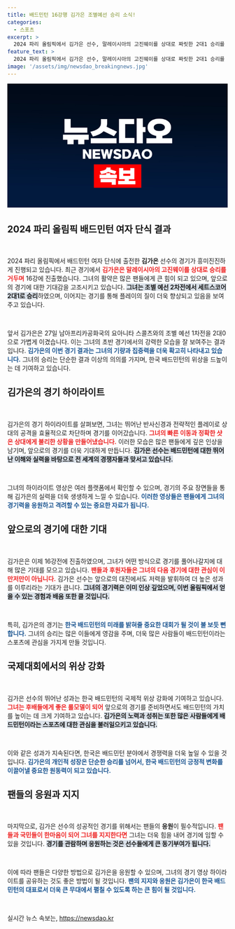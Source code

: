 ```yaml
---
title: 배드민턴 16강행 김가은 조별예선 승리 소식!
categories:
  - 스포츠
excerpt: >
  2024 파리 올림픽에서 김가은 선수, 말레이시아의 고진웨이를 상대로 짜릿한 2대1 승리를 거두며 16강에 진출했습니다. 연이어 남아프리카공화국 선수와의 경기에서도 승리, 그녀의 뜨거운 레이스를 함께 확인해보세요!
feature_text: >
  2024 파리 올림픽에서 김가은 선수, 말레이시아의 고진웨이를 상대로 짜릿한 2대1 승리를 거두며 16강에 진출했습니다. 연이어 남아프리카공화국 선수와의 경기에서도 승리, 그녀의 뜨거운 레이스를 함께 확인해보세요!
image: '/assets/img/newsdao_breakingnews.jpg'
---
```


<p><img src="/assets/img/newsdao_breakingnews.jpg" alt="bookingtag 속보" /></p>

<h2 data-ke-size="size26">2024 파리 올림픽 배드민턴 여자 단식 결과</h2>

<p data-ke-size="size16">&nbsp;</p>

<p>2024 파리 올림픽에서 배드민턴 여자 단식에 출전한 <b>김가은</b> 선수의 경기가 흥미진진하게 진행되고 있습니다. 최근 경기에서 <b><span style="color: #ee2323;">김가은은 말레이시아의 고진웨이를 상대로 승리를 거두며</span></b> 16강에 진출했습니다. 그녀의 활약은 많은 팬들에게 큰 힘이 되고 있으며, 앞으로의 경기에 대한 기대감을 고조시키고 있습니다. <b><span style="background-color: #21538527;">그녀는 조별 예선 2차전에서 세트스코어 2대1로 승리</span></b>하였으며, 이어지는 경기를 통해 플레이의 질이 더욱 향상되고 있음을 보여주고 있습니다. </p>

<p data-ke-size="size16">&nbsp;</p>

<p>앞서 김가은은 27일 남아프리카공화국의 요아니타 스콜츠와의 조별 예선 1차전을 2대0으로 가볍게 이겼습니다. 이는 그녀의 초반 경기에서의 강력한 모습을 잘 보여주는 결과입니다. <b><span style="color: #1a5490;">김가은의 이번 경기 결과는 그녀의 기량과 집중력을 더욱 확고히 나타내고 있습니다.</span></b> 그녀의 승리는 단순한 결과 이상의 의의를 가지며, 한국 배드민턴의 위상을 드높이는 데 기여하고 있습니다.</p>

<h2 data-ke-size="size26">김가은의 경기 하이라이트</h2>

<p data-ke-size="size16">&nbsp;</p>

<p>김가은의 경기 하이라이트를 살펴보면, 그녀는 뛰어난 반사신경과 전략적인 플레이로 상대의 공격을 효율적으로 차단하며 경기를 이어갔습니다. <b><span style="color: #ee2323;">그녀의 빠른 이동과 정확한 샷은 상대에게 불리한 상황을 만들어냈습니다.</span></b> 이러한 모습은 많은 팬들에게 깊은 인상을 남기며, 앞으로의 경기를 더욱 기대하게 만듭니다. <b><span style="background-color: #21538527;">김가은 선수는 배드민턴에 대한 뛰어난 이해와 실력을 바탕으로 전 세계의 경쟁자들과 맞서고 있습니다.</span></b></p>

<p data-ke-size="size16">&nbsp;</p>

<p>그녀의 하이라이트 영상은 여러 플랫폼에서 확인할 수 있으며, 경기의 주요 장면들을 통해 김가은의 실력을 더욱 생생하게 느낄 수 있습니다. <b><span style="color: #1a5490;">이러한 영상들은 팬들에게 그녀의 경기력을 응원하고 격려할 수 있는 중요한 자료가 됩니다.</span></b></p>

<h2 data-ke-size="size26">앞으로의 경기에 대한 기대</h2>

<p data-ke-size="size16">&nbsp;</p>

<p>김가은은 이제 16강전에 진출하였으며, 그녀가 어떤 방식으로 경기를 풀어나갈지에 대해 많은 기대를 모으고 있습니다. <b><span style="color: #ee2323;">팬들과 후원자들은 그녀의 다음 경기에 대한 관심이 이만저만이 아닙니다.</span></b> 김가은 선수는 앞으로의 대진에서도 저력을 발휘하여 더 높은 성과를 이루리라는 기대가 큽니다. <b><span style="background-color: #21538527;">그녀의 경기력은 이미 인상 깊었으며, 이번 올림픽에서 얻을 수 있는 경험과 배움 또한 클 것입니다.</span></b> </p>

<p data-ke-size="size16">&nbsp;</p>

<p>특히, 김가은의 경기는 <b><span style="color: #1a5490;">한국 배드민턴의 미래를 밝혀줄 중요한 대회가 될 것이 불 보듯 뻔합니다.</span></b> 그녀의 승리는 많은 이들에게 영감을 주며, 더욱 많은 사람들이 배드민턴이라는 스포츠에 관심을 가지게 만들 것입니다.</p>

<h2 data-ke-size="size26">국제대회에서의 위상 강화</h2>

<p data-ke-size="size16">&nbsp;</p>

<p>김가은 선수의 뛰어난 성과는 한국 배드민턴의 국제적 위상 강화에 기여하고 있습니다. <b><span style="color: #ee2323;">그녀는 후배들에게 좋은 롤모델이 되어</span></b> 앞으로의 경기를 준비하면서도 배드민턴의 가치를 높이는 데 크게 기여하고 있습니다. <b><span style="background-color: #21538527;">김가은의 노력과 성취는 또한 많은 사람들에게 배드민턴이라는 스포츠에 대한 관심을 불러일으키고 있습니다.</span></b></p>

<p data-ke-size="size16">&nbsp;</p>

<p>이와 같은 성과가 지속된다면, 한국은 배드민턴 분야에서 경쟁력을 더욱 높일 수 있을 것입니다. <b><span style="color: #1a5490;">김가은의 개인적 성장은 단순한 승리를 넘어서, 한국 배드민턴의 긍정적 변화를 이끌어낼 중요한 원동력이 되고 있습니다.</span></b></p>

<h2 data-ke-size="size26">팬들의 응원과 지지</h2>

<p data-ke-size="size16">&nbsp;</p>

<p>마지막으로, 김가은 선수의 성공적인 경기를 위해서는 팬들의 <b>응원</b>이 필수적입니다. <b><span style="color: #ee2323;">팬들과 국민들이 한마음이 되어 그녀를 지지한다면</span></b> 그녀는 더욱 힘을 내어 경기에 임할 수 있을 것입니다. <b><span style="background-color: #21538527;">경기를 관람하며 응원하는 것은 선수들에게 큰 동기부여가 됩니다.</span></b></p>

<p data-ke-size="size16">&nbsp;</p>

<p>이에 따라 팬들은 다양한 방법으로 김가은을 응원할 수 있으며, 그녀의 경기 영상 하이라이트를 공유하는 것도 좋은 방법이 될 것입니다. <b><span style="color: #1a5490;">팬의 지지와 응원은 김가은이 한국 배드민턴의 대표로서 더욱 큰 무대에서 펼칠 수 있도록 하는 큰 힘이 될 것입니다.</span></b></p>

<p data-ke-size="size16">&nbsp;</p>
실시간 뉴스 속보는, <a href="https://newsdao.kr" rel="dofollow">https://newsdao.kr</a>


